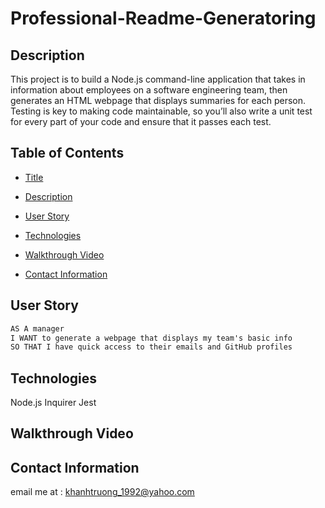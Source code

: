 # Professional-Readme-Generatoring

## Description
This project is to build a Node.js command-line application that takes in information about employees on a software engineering team, then generates an HTML webpage that displays summaries for each person. Testing is key to making code maintainable, so you’ll also write a unit test for every part of your code and ensure that it passes each test.

## Table of Contents 
- [Title](#Title)

- [Description](#Description)

- [User Story](#UserStory)

- [Technologies](#Technologies)

- [Walkthrough Video](#WalkthroughVideo)

- [Contact Information](#ContactInformation)
## User Story
```md
AS A manager
I WANT to generate a webpage that displays my team's basic info
SO THAT I have quick access to their emails and GitHub profiles
```
## Technologies
Node.js
Inquirer
Jest
## Walkthrough Video


## Contact Information 
email me at : khanhtruong_1992@yahoo.com 